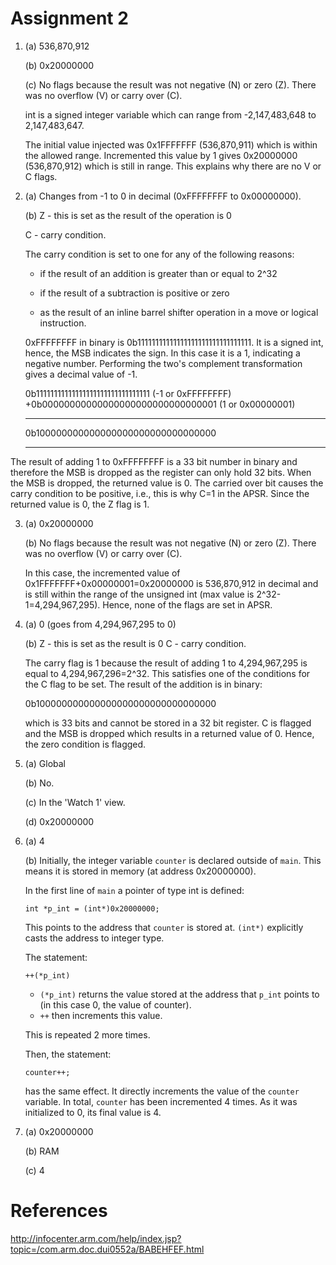 # __Assignment 2__

1. (a) 536,870,912

   (b) 0x20000000

   (c) No flags because the result was not negative (N) or zero (Z). There was no overflow (V) or carry over (C).

    int is a signed integer variable which can range from -2,147,483,648 to 2,147,483,647.

    The initial value injected was 0x1FFFFFFF (536,870,911) which is within the allowed range. Incremented this value by 1 gives      0x20000000 (536,870,912) which is still in range. This explains why there are no V or C flags.

2. (a) Changes from -1 to 0 in decimal (0xFFFFFFFF to 0x00000000).

   (b) Z - this is set as the result of the operation is 0

    C - carry condition.

    The carry condition is set to one for any of the following reasons:

    * if the result of an addition is greater than or equal to 2^32

    * if the result of a subtraction is positive or zero

    * as the result of an inline barrel shifter operation in a move or logical instruction.

    0xFFFFFFFF in binary is 0b11111111111111111111111111111111.
    It is a signed int, hence, the MSB indicates the sign. In this case it is a 1, indicating a negative number. Performing the two's    complement transformation gives a decimal value of -1.


      0b11111111111111111111111111111111 (-1 or 0xFFFFFFFF)
     +0b00000000000000000000000000000001 (1 or 0x00000001)
     ___________________________________

      0b100000000000000000000000000000000
     ___________________________________

  The result of adding 1 to 0xFFFFFFFF is a 33 bit number in binary and therefore the MSB is dropped as the register can only hold 32   bits. When the MSB is dropped, the returned value is 0. The carried over bit causes the carry condition to be positive, i.e., this is why C=1 in the APSR. Since the returned value is 0, the Z flag is 1.

3. (a) 0x20000000

   (b)  No flags because the result was not negative (N) or zero (Z). There was no overflow (V) or carry over (C).

   In this case, the incremented value of 0x1FFFFFFF+0x00000001=0x20000000 is 536,870,912 in decimal and is still within the range of   the unsigned int (max value is 2^32-1=4,294,967,295). Hence, none of the flags are set in APSR.

4. (a) 0 (goes from 4,294,967,295 to 0)

   (b) Z - this is set as the result is 0
       C - carry condition.

      The carry flag is 1 because the result of adding 1 to 4,294,967,295 is equal to 4,294,967,296=2^32. This satisfies one of the  conditions for the C flag to be set.
      The result of the addition is in binary:

      0b100000000000000000000000000000000

      which is 33 bits and cannot be stored in a 32 bit register. C is flagged and the MSB is dropped which results in a returned value  of 0. Hence, the zero condition is flagged.

5. (a) Global

   (b) No.

   (c) In the 'Watch 1' view.

   (d) 0x20000000

6. (a) 4

   (b) Initially, the integer variable ```counter``` is declared outside of ```main```. This means it is stored in memory (at address 0x20000000).

   In the first line of ```main``` a pointer of type int is defined:

   ```int *p_int = (int*)0x20000000;```

   This points to the address that ```counter``` is stored at. ```(int*)``` explicitly casts the address to integer type.

   The statement:

   ```++(*p_int)```

   * ```(*p_int)``` returns the value stored at the address that ```p_int``` points to (in this case 0, the value of counter).  
   * ```++``` then increments this value.

   This is repeated 2 more times.

   Then, the statement:

   ```counter++;```

   has the same effect. It directly increments the value of the ```counter``` variable. In total, ```counter``` has been incremented 4 times. As it was initialized to 0, its final value is 4.

7. (a) 0x20000000

   (b) RAM

   (c) 4


# __References__
http://infocenter.arm.com/help/index.jsp?topic=/com.arm.doc.dui0552a/BABEHFEF.html
